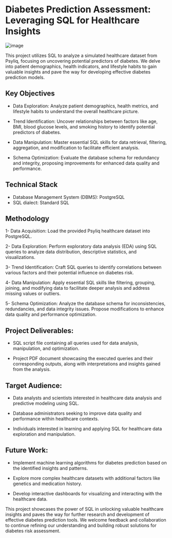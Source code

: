 # Diabetes Prediction Assessment: Leveraging SQL for Healthcare Insights

![image](https://github.com/shashank-s99/Diabetes-Prediction-Assessment/assets/145201493/1c60d592-6ba3-4b00-a5c2-814a1fccbeb1)

This project utilizes SQL to analyze a simulated healthcare dataset from Psyliq, focusing on uncovering potential predictors of diabetes. We delve into patient demographics, health indicators, and lifestyle habits to gain valuable insights and pave the way for developing effective diabetes prediction models.


## Key Objectives

- Data Exploration: Analyze patient demographics, health metrics, and lifestyle habits to understand the overall healthcare picture.

- Trend Identification: Uncover relationships between factors like age, BMI, blood glucose levels, and smoking history to identify potential predictors of diabetes.

- Data Manipulation: Master essential SQL skills for data retrieval, filtering, aggregation, and modification to facilitate efficient analysis.

- Schema Optimization: Evaluate the database schema for redundancy and integrity, proposing improvements for enhanced data quality and performance.
## Technical Stack

- Database Management System (DBMS): PostgreSQL
- SQL dialect: Standard SQL
## Methodology

1- Data Acquisition: Load the provided Psyliq healthcare dataset into PostgreSQL.

2- Data Exploration: Perform exploratory data analysis (EDA) using SQL queries to analyze data distribution, descriptive statistics, and visualizations.

3- Trend Identification: Craft SQL queries to identify correlations between various factors and their potential influence on diabetes risk.

4- Data Manipulation: Apply essential SQL skills like filtering, grouping, joining, and modifying data to facilitate deeper analysis and address missing values or outliers.

5- Schema Optimization: Analyze the database schema for inconsistencies, redundancies, and data integrity issues. Propose modifications to enhance data quality and performance optimization.
## Project Deliverables:

- SQL script file containing all queries used for data analysis, manipulation, and optimization.

- Project PDF document showcasing the executed queries and their corresponding outputs, along with interpretations and insights gained from the analysis.
## Target Audience:

- Data analysts and scientists interested in healthcare data analysis and predictive modeling using SQL.

- Database administrators seeking to improve data quality and performance within healthcare contexts.

- Individuals interested in learning and applying SQL for healthcare data exploration and manipulation.
## Future Work:

- Implement machine learning algorithms for diabetes prediction based on the identified insights and patterns.

- Explore more complex healthcare datasets with additional factors like genetics and medication history.

- Develop interactive dashboards for visualizing and interacting with the healthcare data.


This project showcases the power of SQL in unlocking valuable healthcare insights and paves the way for further research and development of effective diabetes prediction tools. We welcome feedback and collaboration to continue refining our understanding and building robust solutions for diabetes risk assessment.
